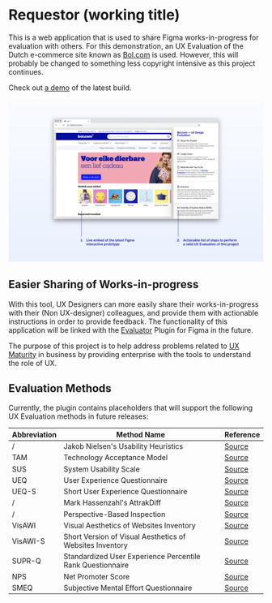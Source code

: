 # Requestor (working title)

This is a web application that is used to share Figma works-in-progress for evaluation with others. For this demonstration, an UX Evaluation of the Dutch e-commerce site known as [Bol.com](https://bol.com) is used. However, this will probably be changed to something less copyright intensive as this project continues.

Check out [a demo](https://ajgeel.github.io/requestor/) of the latest build.

![Requestor's User Interface](i/concept-overview.jpg)

## Easier Sharing of Works-in-progress

With this tool, UX Designers can more easily share their works-in-progress with their (Non UX-designer) colleagues, and provide them with actionable instructions in order to provide feedback. The functionality of this application will be linked with the [Evaluator](https://github.com/AJGeel/figma-sample-plugin) Plugin for Figma in the future.

The purpose of this project is to help address problems related to [UX Maturity](https://scholar.google.com/scholar?hl=en&as_sdt=0,5&q=ux+maturity) in business by providing enterprise with the tools to understand the role of UX.

## Evaluation Methods

Currently, the plugin contains placeholders that will support the following UX Evaluation methods in future releases:

| Abbreviation | Method Name | Reference |
| ------------ | ------------ | ------------- |
| / | Jakob Nielsen's Usability Heuristics | [Source](https://pdfs.semanticscholar.org/5f03/b251093aee730ab9772db2e1a8a7eb8522cb.pdf) |
| TAM | Technology Acceptance Model | [Source](https://aisel.aisnet.org/cgi/viewcontent.cgi?article=3217&context=cais) |
| SUS | System Usability Scale | [Source](https://www.tandfonline.com/doi/full/10.1080/10447310802205776?casa_token=wLCMqVhOazgAAAAA%3AaUu22LmVqkPCoaALCDWNvubf9nsJV9KsvvsfgXclGWPInxUJxnpT5IRw_W0sGMPXBQxIKyQk49edMw) |
| UEQ | User Experience Questionnaire | [Source](https://link.springer.com/chapter/10.1007/978-3-540-89350-9_6) |
| UEQ-S | Short User Experience Questionnaire | [Source](https://www.academia.edu/download/54456371/ijimai20174_6_14_pdf_20309.pdf) |
| / | Mark Hassenzahl's AttrakDiff | [Source](https://link.springer.com/chapter/10.1007/978-3-322-80058-9_19) |
| / | Perspective-Based Inspection | [Source](https://link.springer.com/article/10.1023/A:1009803214692) |
| VisAWI | Visual Aesthetics of Websites Inventory | [Source](https://dl.gi.de/handle/20.500.12116/5886) |
| VisAWI-S | Short Version of Visual Aesthetics of Websites Inventory | [Source](https://www.tandfonline.com/doi/full/10.1080/0144929X.2012.694910?casa_token=LjJw97_0UqcAAAAA%3AWiU2Q7NysPq7d0UzhpZ8re_U0jRZ8J6QVHGuPzn00igJybSWlWUwai_VFDYNxk5yKcskAoVSHr5O1g) |
| SUPR-Q | Standardized User Experience Percentile Rank Questionnaire | [Source](https://pdfs.semanticscholar.org/d26e/9fe6bc5777ddbaf0265ba0c405981f59177d.pdf) |
| NPS | Net Promoter Score | [Source](https://www.nashc.net/wp-content/uploads/2014/10/the-one-number-you-need-to-know.pdf) |
| SMEQ | Subjective Mental Effort Questionnaire | [Source](https://dl.acm.org/doi/pdf/10.1145/1518701.1518946?casa_token=18xKc3uimFIAAAAA:dF-4F_zWclcQ7PfqDKgB7cR_2SdSYqwsQDYeMWOY_rdw66LFegtxqUHGqtLJKvnq7UN_1jBpSpI7EQ) |
